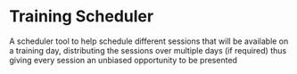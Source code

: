 # Training Scheduler
A scheduler tool to help schedule different sessions that will be available on a training day, distributing the sessions over multiple days (if required) thus giving every session an unbiased opportunity to be presented
